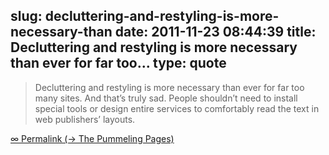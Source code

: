 slug: decluttering-and-restyling-is-more-necessary-than
date: 2011-11-23 08:44:39
title: Decluttering and restyling is more necessary than ever for far too...
type: quote
---

> Decluttering and restyling is more necessary than ever for far too many sites. And that’s truly sad. People shouldn’t need to install special tools or design entire services to comfortably read the text in web publishers’ layouts.

[∞ Permalink (→ The Pummeling Pages)](http://www.marco.org/2011/11/22/brent-simmons-the-pummeling-pages)
